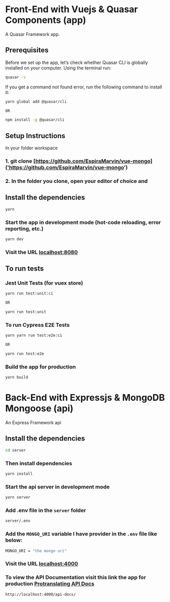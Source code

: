 # Front-End with Vuejs & Quasar Components (app)

A Quasar Framework app.

## Prerequisites
Before we set up the app, let’s check whether Quasar CLI is globally installed on your computer. Using the terminal run:

```bash
quasar -v
```

If you get a command not found error, run the following command to install it:

```bash
yarn global add @quasar/cli

OR

npm install -g @quasar/cli
```


## Setup Instructions
In your folder workspace
### 1. git clone [https://github.com/EspiraMarvin/vue-mongo]('https://github.com/EspiraMarvin/vue-mongo')

### 2. In the folder you clone, open your editor of choice and

## Install the dependencies
```bash
yarn
```

### Start the app in development mode (hot-code reloading, error reporting, etc.)
```bash
yarn dev
```

### Visit the URL [localhost:8080](http://localhost:8080)

## To run tests

### Jest Unit Tests (for vuex store)
```bash
yarn run test:unit:ci

OR

yarn run test:unit
```

### To run Cypress E2E Tests
```bash
yarn yarn run test:e2e:ci

OR

yarn run test:e2e
```

### Build the app for production
```bash
yarn build
```

# Back-End with Expressjs & MongoDB Mongoose (api)

An Express Framework api


## Install the dependencies

```bash
cd server
```

### Then install dependencies

```bash
yarn install
```

### Start the api server in development mode
```bash
yarn server
```
### Add .env file in the `server` folder

```bash
server/.env
```

### Add the `MONGO_URI` variable I have provider in the `.env` file like below:

```bash
MONGO_URI = "the mongo uri"
```

### Visit the URL [localhost:4000](http://localhost:4000)


### To view the API Documentation visit this link the app for production [Protranslating API Docs]('http://localhost:4000/api-docs/')

```bash
http://localhost:4000/api-docs/
```

